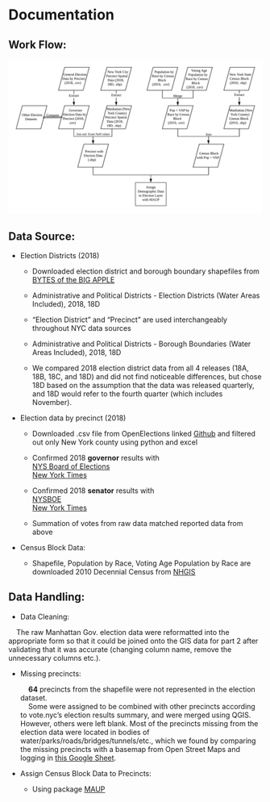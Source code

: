 # Documentation
## Work Flow:
![image](./project4.jpeg)

## Data Source:
- Election Districts (2018)
  - Downloaded election district and borough boundary shapefiles from [BYTES of the BIG APPLE](https://www1.nyc.gov/site/planning/data-maps/open-data/bytes-archive.page?sorts[year]=0&queries[search]=2018)
  - Administrative and Political Districts - Election Districts (Water Areas Included), 2018, 18D  
  - “Election District” and “Precinct” are used interchangeably throughout NYC data sources

  - Administrative and Political Districts - Borough Boundaries (Water Areas Included), 2018, 18D
  - We compared 2018 election district data from all 4 releases (18A, 18B, 18C, and 18D) and did not find noticeable differences, but chose 18D based on the assumption that the data was released quarterly, and 18D would refer to the fourth quarter (which includes November).


- Election data by precinct (2018)
  - Downloaded .csv file from OpenElections linked [Github](https://github.com/openelections/openelections-data-ny/blob/master/2018/20181106__ny__general__precinct.csv) and filtered out only New York county using python and excel
  - Confirmed 2018 **governor** results with   
    [NYS Board of Elections](https://www.elections.ny.gov/NYSBOE/elections/2018/general/2018Governor.pdf)  
    [New York Times](https://www.nytimes.com/elections/results/new-york-governor)

  - Confirmed 2018 **senator** results with   
    [NYSBOE](https://www.elections.ny.gov/NYSBOE/elections/2018/general/2018USSenate.pdf)  
    [New York Times](https://www.nytimes.com/interactive/2018/11/06/us/elections/results-new-york-elections.html)
  - Summation of votes from raw data matched reported data from above

- Census Block Data:
  - Shapefile, Population by Race, Voting Age Population by Race are downloaded 2010 Decennial Census from [NHGIS](https://www.nhgis.org)






## Data Handling:
  - Data Cleaning:  

  &nbsp;&nbsp;&nbsp;&nbsp;The raw Manhattan Gov. election data were reformatted into the appropriate form so that it could be joined onto the GIS data for part 2 after validating that it was accurate (changing column name, remove the unnecessary columns etc.).

- Missing precincts:  

  &nbsp;&nbsp;&nbsp;&nbsp;**64** precincts from the shapefile were not represented in the election dataset.   
  &nbsp;&nbsp;&nbsp;&nbsp;Some were assigned to be combined with other precincts according to vote.nyc’s election results summary, and were merged using QGIS. However, others were left blank. Most of the precincts missing from the election data were located in bodies of water/parks/roads/bridges/tunnels/etc., which we found by comparing the missing precincts with a basemap from Open Street Maps and logging in [this Google Sheet](https://docs.google.com/spreadsheets/d/1QlnM45cDy7lEPU2rtXuJWt25aU3TkOZMano96k7X67Q/edit?usp=sharing).

- Assign Census Block Data to Precincts:
  - Using package [MAUP](https://github.com/mggg/maup)
